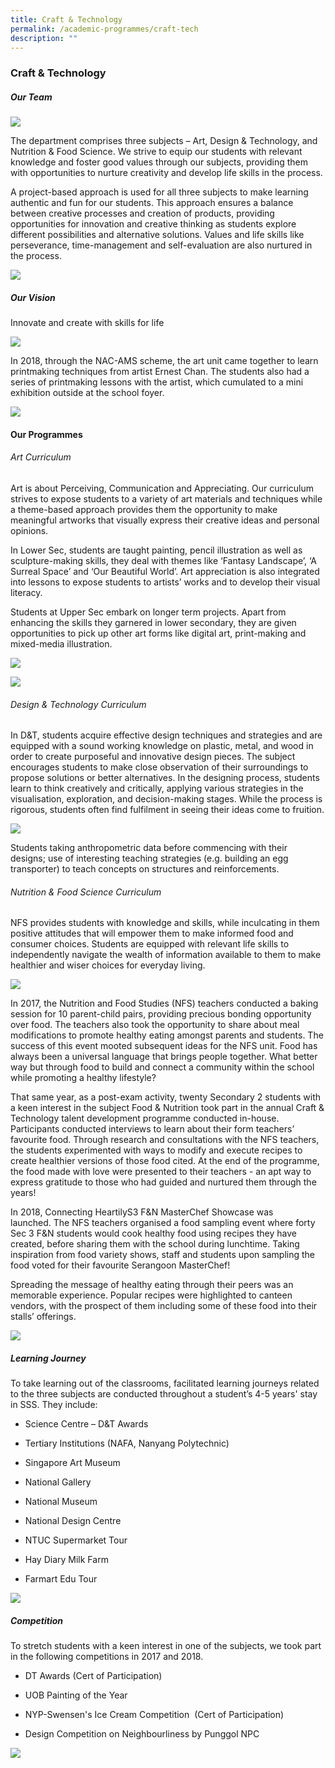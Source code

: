 ```yaml
---
title: Craft & Technology
permalink: /academic-programmes/craft-tech
description: ""
---
```

### Craft & Technology

##### Our Team

![](/images/01_CraftnTechnology_Dept.jpg)

The department comprises three subjects – Art, Design & Technology, and Nutrition & Food Science. We strive to equip our students with relevant knowledge and foster good values through our subjects, providing them with opportunities to nurture creativity and develop life skills in the process.  

  

A project-based approach is used for all three subjects to make learning authentic and fun for our students. This approach ensures a balance between creative processes and creation of products, providing opportunities for innovation and creative thinking as students explore different possibilities and alternative solutions. Values and life skills like perseverance, time-management and self-evaluation are also nurtured in the process.

![](/images/ct%20framework2.jpg)

##### Our Vision  

Innovate and create with skills for life

![](/images/ourvision.jpg)

In 2018, through the NAC-AMS scheme, the art unit came together to learn printmaking techniques from artist Ernest Chan. The students also had a series of printmaking lessons with the artist, which cumulated to a mini exhibition outside at the school foyer.

![](/images/CraftnTech_Mission.jpg)

#### Our Programmes  

###### Art Curriculum

Art is about Perceiving, Communication and Appreciating. Our curriculum strives to expose students to a variety of art materials and techniques while a theme-based approach provides them the opportunity to make meaningful artworks that visually express their creative ideas and personal opinions. 

In Lower Sec, students are taught painting, pencil illustration as well as sculpture-making skills, they deal with themes like ‘Fantasy Landscape’, ‘A Surreal Space’ and ‘Our Beautiful World’. Art appreciation is also integrated into lessons to expose students to artists’ works and to develop their visual literacy. 

Students at Upper Sec embark on longer term projects. Apart from enhancing the skills they garnered in lower secondary, they are given opportunities to pick up other art forms like digital art, print-making and mixed-media illustration.

![](/images/01_Craft&Tech%20Programmes%20pic%201.jpg)

![](/images/02_Craft&Tech%20Programmes%20pic%202.jpg)

###### Design & Technology Curriculum

In D&T, students acquire effective design techniques and strategies and are equipped with a sound working knowledge on plastic, metal, and wood in order to create purposeful and innovative design pieces. The subject encourages students to make close observation of their surroundings to propose solutions or better alternatives. In the designing process, students learn to think creatively and critically, applying various strategies in the visualisation, exploration, and decision-making stages. While the process is rigorous, students often find fulfilment in seeing their ideas come to fruition.

![](/images/03_Craft&Tech%20Programmes-dnt.jpg)

Students taking anthropometric data before commencing with their designs; use of interesting teaching strategies (e.g. building an egg transporter) to teach concepts on structures and reinforcements.

###### Nutrition & Food Science Curriculum

NFS provides students with knowledge and skills, while inculcating in them positive attitudes that will empower them to make informed food and consumer choices. Students are equipped with relevant life skills to independently navigate the wealth of information available to them to make healthier and wiser choices for everyday living.

![](/images/fnnpic.jpg)

In 2017, the Nutrition and Food Studies (NFS) teachers conducted a baking session for 10 parent-child pairs, providing precious bonding opportunity over food. The teachers also took the opportunity to share about meal modifications to promote healthy eating amongst parents and students. The success of this event mooted subsequent ideas for the NFS unit. Food has always been a universal language that brings people together. What better way but through food to build and connect a community within the school while promoting a healthy lifestyle?

That same year, as a post-exam activity, twenty Secondary 2 students with a keen interest in the subject Food & Nutrition took part in the annual Craft & Technology talent development programme conducted in-house. Participants conducted interviews to learn about their form teachers’ favourite food. Through research and consultations with the NFS teachers, the students experimented with ways to modify and execute recipes to create healthier versions of those food cited. At the end of the programme, the food made with love were presented to their teachers - an apt way to express gratitude to those who had guided and nurtured them through the years!

In 2018, Connecting HeartilyS3 F&N MasterChef Showcase was launched. The NFS teachers organised a food sampling event where forty Sec 3 F&N students would cook healthy food using recipes they have created, before sharing them with the school during lunchtime. Taking inspiration from food variety shows, staff and students upon sampling the food voted for their favourite Serangoon MasterChef!

Spreading the message of healthy eating through their peers was an memorable experience. Popular recipes were highlighted to canteen vendors, with the prospect of them including some of these food into their stalls’ offerings.

![](/images/fnnpic2.jpg)

##### Learning Journey

To take learning out of the classrooms, facilitated learning journeys related to the three subjects are conducted throughout a student’s 4-5 years' stay in SSS. They include:

*   Science Centre – D&T Awards  
    
*   Tertiary Institutions (NAFA, Nanyang Polytechnic)  
    
*   Singapore Art Museum  
    
*   National Gallery  
    
*   National Museum  
    
*   National Design Centre  
    
*   NTUC Supermarket Tour  
    
*   Hay Diary Milk Farm  
    
*   Farmart Edu Tour

![](/images/depts.gif)

##### Competition

To stretch students with a keen interest in one of the subjects, we took part in the following competitions in 2017 and 2018.

*   DT Awards (Cert of Participation)  
    
*   UOB Painting of the Year  
    
*   NYP-Swensen's Ice Cream Competition  (Cert of Participation)  
    
*   Design Competition on Neighbourliness by Punggol NPC

![](/images/competition.jpg)